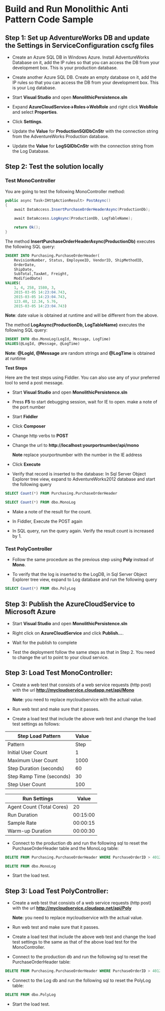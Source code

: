 # Build and Run Monolithic Anti Pattern Code Sample

## Step 1: Set up AdventureWorks DB and update the Settings in ServiceConfiguration cscfg files

- Create an Azure SQL DB in Windows Azure. Install AdventureWorks Database on it, add the IP rules so that you can access the DB from your development box. This is your production database.

- Create another Azure SQL DB. Create an empty database on it, add the IP rules so that you can access the DB from your development box. This is your Log database.

- Start **Visual Studio** and open **MonolithicPersistence.sln**

- Expand **AzureCloudService->Roles->WebRole** and right click **WebRole** and select **Properties**.

- Click **Settings**.

- Update the **Value** for **ProductionSQlDbCnStr** with the connection string from the AdventureWorks Production database.

- Update the **Value** for **LogSQlDbCnStr** with the connection string from the Log Database.

## Step 2: Test the solution locally

### Test MonoController

You are going to test the following MonoController method:

```C#
public async Task<IHttpActionResult> PostAsync()
{
    await DataAccess.InsertPurchaseOrderHeaderAsync(ProductionDb);

    await DataAccess.LogAsync(ProductionDb, LogTableName);

    return Ok();
}
```

The method **InsertPurchaseOrderHeaderAsync(ProductionDb)** executes the following SQL query:

```sql
INSERT INTO Purchasing.PurchaseOrderHeader(
    RevisionNumber, Status, EmployeeID, VendorID, ShipMethodID,
    OrderDate,
    ShipDate,
    SubTotal,TaxAmt, Freight,
    ModifiedDate)
VALUES(
    1, 4, 258, 1580, 3,
    2015-03-05 14:23:04.743,
    2015-03-05 14:23:04.743,
    123.40, 12.34, 5.76,
    2015-03-05 14:23:04.743)
```
**Note**: date value is obtained at runtime and will be different from the above.

The method **LogAsync(ProductionDb, LogTableName)** executes the following SQL query:

``` sql
INSERT INTO dbo.MonoLog(LogId, Message, LogTime)
VALUES(@LogId, @Message, @LogTime)
```

**Note**: **@LogId, @Message** are random strings and **@LogTime** is obtained at runtime

**Test Steps**

Here are the test steps using Fiddler. You can also use any of your preferred tool to send a post message.

- Start **Visual Studio** and open **MonolithicPersistence.sln**

- Press **F5** to start debugging session, wait for IE to open. make a note of the port number

- Start **Fiddler**

- Click **Composer**

- Change http verbs to **POST**

- Change the url to **http://localhost:yourportnumber/api/mono**

  **Note** replace yourportnumber with the number in the IE address

- Click  **Execute**

- Verify that record is inserted to the database: In Sql Server Object Explorer tree view, expand to AdventureWorks2012 database and start the following query

``` sql
SELECT Count(*) FROM Purchasing.PurchaseOrderHeader

SELECT Count(*) FROM dbo.MonoLog
```
- Make a note of the result for the count.

- In Fiddler, Execute the POST again

- In SQL query, run the query again. Verify the result count is increased by 1.

### Test PolyController

- Follow the same procedure as the previous step using **Poly** instead of **Mono**.

- To verify that the log is inserted to the LogDB, in Sql Server Object Explorer tree view, expand to Log database and run the following query

``` sql
SELECT Count(*) FROM dbo.PolyLog
```


## Step 3: Publish the AzureCloudService to Microsoft Azure

- Start **Visual Studio** and open **MonolithicPersistence.sln**

- Right click on **AzureCloudService** and click **Publish...**.  

- Wait for the publish to complete

- Test the deployment follow the same steps as that in Step 2. You need to change the url to point to your cloud service.

## Step 3: Load Test MonoController:

- Create a web test that consists of a web service requests (http post) with the url **http://mycloudservice.cloudapp.net/api/Mono**

   **Note**: you need to replace mycloudservice with the actual value.

- Run web test and make sure that it passes.

- Create a load test that include the above web test and change the load test settings as follows:

Step Load Pattern       | Value
------------------------| -----------
Pattern                 | Step
Initial User Count      | 1
Maximum User Count      | 1000
Step Duration (seconds) | 60
Step Ramp Time (seconds)| 30
Step User Count         | 100


Run Settings              | Value
------------------------  | -----------
Agent Count (Total Cores) | 20
Run Duration              | 00:15:00
Sample Rate               | 00:00:15
Warm-up Duration          | 00:00:30

- Connect to the production db and run the following sql to reset the PurchaseOrderHeader table and the MonoLog table:

```sql
DELETE FROM Purchasing.PurchaseOrderHeader WHERE PurchaseOrderID > 4012

DELETE FROM dbo.MonoLog
```

- Start the load test.

## Step 3: Load Test PolyController:
- Create a web test that consists of a web service requests (http post) with the url **http://mycloudservice.cloudapp.net/api/Poly**

  **Note**: you need to replace mycloudservice with the actual value.

- Run web test and make sure that it passes.

- Create a load test that include the above web test and change the load test settings to the same as that of the above load test for the MonoController.

- Connect to the production db and run the following sql to reset the PurchaseOrderHeader table:

```sql
DELETE FROM Purchasing.PurchaseOrderHeader WHERE PurchaseOrderID > 4012
```

- Connect to the Log db and run the following sql to reset the PolyLog table:

```sql
DELETE FROM dbo.PolyLog
```

- Start the load test.
